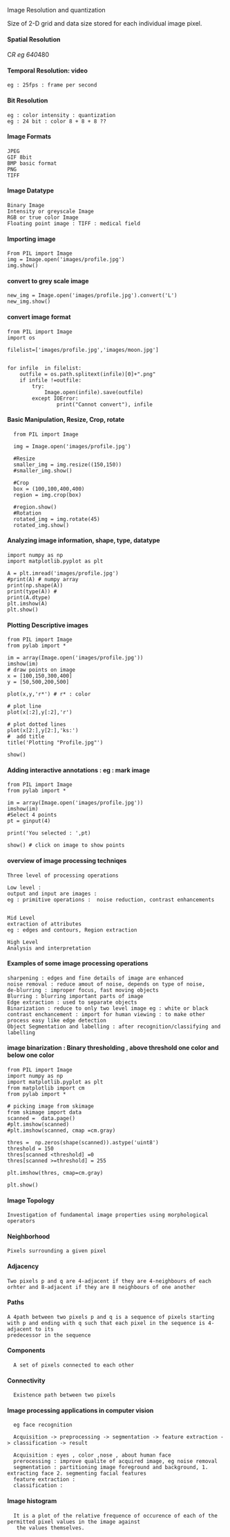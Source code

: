 Image Resolution and quantization

Size of 2-D grid and data size stored for each individual image pixel.


#### Spatial Resolution
  C*R eg 640*480


#### Temporal Resolution: video

    eg : 25fps : frame per second

    
#### Bit Resolution

    eg : color intensity : quantization
    eg : 24 bit : color 8 + 8 + 8 ??

#### Image Formats 

    JPEG 
    GIF 8bit
    BMP basic format
    PNG 
    TIFF 
    
#### Image Datatype

    Binary Image
    Intensity or greyscale Image
    RGB or true color Image
    Floating point image : TIFF : medical field

#### Importing image

    From PIL import Image
    img = Image.open('images/profile.jpg')
    img.show()


#### convert to grey scale image

    new_img = Image.open('images/profile.jpg').convert('L')
    new_img.show()

#### convert image format 

    from PIL import Image
    import os
    
    filelist=['images/profile.jpg','images/moon.jpg']
    
    
    for infile  in filelist:
        outfile = os.path.splitext(infile)[0]+".png"
        if infile !=outfile:
            try:
                Image.open(infile).save(outfile)
            except IOError:
                    print("Cannot convert"), infile
        
  
    
#### Basic Manipulation, Resize, Crop, rotate

      from PIL import Image
      
      img = Image.open('images/profile.jpg')
      
      #Resize
      smaller_img = img.resize((150,150))
      #smaller_img.show()
      
      #Crop
      box = (100,100,400,400)
      region = img.crop(box)
      
      #region.show()
      #Rotation
      rotated_img = img.rotate(45)
      rotated_img.show()

#### Analyzing image information, shape, type, datatype
    
    import numpy as np
    import matplotlib.pyplot as plt
    
    A = plt.imread('images/profile.jpg')
    #print(A) # numpy array
    print(np.shape(A))
    print(type(A)) # 
    print(A.dtype)
    plt.imshow(A)
    plt.show()
  
#### Plotting Descriptive images

    from PIL import Image
    from pylab import *
    
    im = array(Image.open('images/profile.jpg'))
    imshow(im)
    # draw points on image
    x = [100,150,300,400]
    y = [50,500,200,500]
    
    plot(x,y,'r*') # r* : color
    
    # plot line
    plot(x[:2],y[:2],'r')

    # plot dotted lines
    plot(x[2:],y[2:],'ks:')
    #  add title
    title('Plotting "Profile.jpg"')
    
    show()

#### Adding interactive annotations : eg : mark image
    
    from PIL import Image
    from pylab import *
    
    im = array(Image.open('images/profile.jpg'))
    imshow(im)
    #Select 4 points
    pt = ginput(4)
    
    print('You selected : ',pt)
    
    show() # click on image to show points

#### overview of image processing techniqes

    Three level of processing operations

    Low level : 
    output and input are images : 
    eg : primitive operations :  noise reduction, contrast enhancements
    

    Mid Level
    extraction of attributes
    eg : edges and contours, Region extraction

    High Level
    Analysis and interpretation


#### Examples of some image processing operations

    sharpening : edges and fine details of image are enhanced
    noise removal : reduce amout of noise, depends on type of noise, 
    de-blurring : improper focus, fast moving objects
    Blurring : blurring important parts of image
    Edge extraction : used to separate objects
    Binarization : reduce to only two level image eg : white or black
    contrast enchancement : import for human viewing : to make other process easy like edge detection
    Object Segmentation and labelling : after recognition/classifying and labelling


#### image binarization : Binary thresholding , above threshold one color and below one color

    from PIL import Image
    import numpy as np
    import matplotlib.pyplot as plt
    from matplotlib import cm
    from pylab import *

    # picking image from skimage
    from skimage import data
    scanned =  data.page()
    #plt.imshow(scanned)
    #plt.imshow(scanned, cmap =cm.gray)
    
    thres =  np.zeros(shape(scanned)).astype('uint8')
    threshold = 150
    thres[scanned <threshold] =0
    thres[scanned >=threshold] = 255
    
    plt.imshow(thres, cmap=cm.gray)
    
    plt.show()
    
#### Image Topology

    Investigation of fundamental image properties using morphological operators

#### Neighborhood

    Pixels surrounding a given pixel

#### Adjacency

    Two pixels p and q are 4-adjacent if they are 4-neighbours of each orhter and 8-adjacent if they are 8 neighbours of one another

#### Paths
    
    A 4path between two pixels p and q is a sequence of pixels starting with p and ending with q such that each pixel in the sequence is 4-adjacent to its 
    predecessor in the sequence


#### Components

      A set of pixels connected to each other

#### Connectivity 

      Existence path between two pixels
    
#### Image processing applications in computer vision

      eg face recognition

      Acquisition -> preprocessing -> segmentation -> feature extraction -> classification -> result

      Acquisition : eyes , color ,nose , about human face  
      prerocessing : improve qualite of acquired image, eg noise removal
      segmentation : partitioning image foreground and background, 1. extracting face 2. segmenting facial features
      feature extraction : 
      classification : 

#### Image histogram

      It is a plot of the relative frequence of occurence of each of the permitted pixel values in the image against
       the values themselves.


        

      
      
